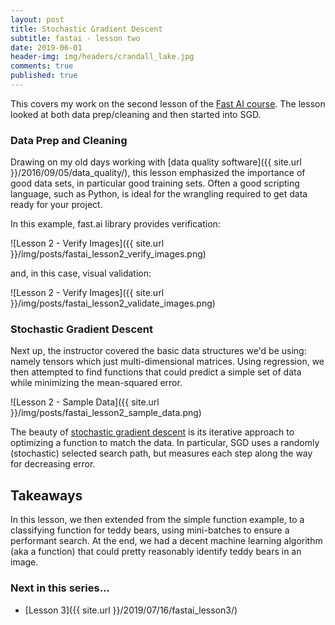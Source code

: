 ```yaml
---
layout: post
title: Stochastic Gradient Descent
subtitle: fastai - lesson two
date: 2019-06-01
header-img: img/headers/crandall_lake.jpg
comments: true
published: true
---
```


This covers my work on the second lesson of the [Fast AI course](https://course.fast.ai/).  The lesson looked at both data prep/cleaning and then started into SGD.

### Data Prep and Cleaning

Drawing on my old days working with [data quality software]({{ site.url }}/2016/09/05/data_quality/), this lesson emphasized the importance of good data sets, in particular good training sets.  Often a good scripting language, such as Python, is ideal for the wrangling required to get data ready for your project.

In this example, fast.ai library provides verification:

![Lesson 2 - Verify Images]({{ site.url }}/img/posts/fastai_lesson2_verify_images.png)

and, in this case, visual validation:

![Lesson 2 - Verify Images]({{ site.url }}/img/posts/fastai_lesson2_validate_images.png)

### Stochastic Gradient Descent

Next up, the instructor covered the basic data structures we'd be using: namely tensors which just multi-dimensional matrices.  Using regression, we then attempted to find functions that could predict a simple set of data while minimizing the mean-squared error. 

![Lesson 2 - Sample Data]({{ site.url }}/img/posts/fastai_lesson2_sample_data.png)

The beauty of [stochastic gradient descent](https://en.wikipedia.org/wiki/Stochastic_gradient_descent) is its iterative approach to optimizing a function to match the data.  In particular, SGD uses a randomly (stochastic) selected search path, but measures each step along the way for decreasing error.

## Takeaways

In this lesson, we then extended from the simple function example, to a classifying function for teddy bears, using mini-batches to ensure a performant search.  At the end, we had a decent machine learning algorithm (aka a function) that could pretty reasonably identify teddy bears in an image.

### Next in this series...
* [Lesson 3]({{ site.url }}/2019/07/16/fastai_lesson3/)